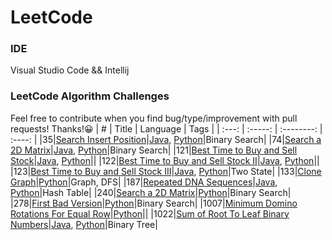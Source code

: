 # LeetCode

### IDE
Visual Studio Code && Intellij  

### LeetCode Algorithm Challenges
Feel free to contribute when you find bug/type/improvement with pull requests! Thanks!:grinning:
|   #   |  Title  |  Language  |  Tags  |
| :---: | :-----: | :--------: | :----: |
|35|[Search Insert Position](https://leetcode.com/problems/search-insert-position/)|[Java](./Java/src/questions/SearchInsertPosition), [Python](./Python/questions/SearchInsertPosition)|Binary Search|
|74|[Search a 2D Matrix](https://leetcode.com/problems/search-a-2d-matrix/)|[Java](./Java/src/questions/SearchA2DMatrix), [Python](./Python/questions/SearchA2DMatrix)|Binary Search|
|121|[Best Time to Buy and Sell Stock](https://leetcode.com/problems/best-time-to-buy-and-sell-stock/)|[Java](./Java/src/questions/BestTimeToBuyAndSellStock), [Python](./Python/questions/BestTimeToBuyAndSellStock)||
|122|[Best Time to Buy and Sell Stock II](https://leetcode.com/problems/best-time-to-buy-and-sell-stock-ii/)|[Java](./Java/src/questions/BestTimeToBuyAndSellStockII), [Python](./Python/questions/BestTimeToBuyAndSellStockII)||
|123|[Best Time to Buy and Sell Stock III](https://leetcode.com/problems/best-time-to-buy-and-sell-stock-iii/)|[Java](./Java/src/questions/BestTimeToBuyAndSellStockIII), [Python](./Python/questions/BestTimeToBuyAndSellStockIII)|Two State|
|133|[Clone Graph](https://leetcode.com/problems/clone-graph/)|[Python](./Python/questions/CloneGraph)|Graph, DFS|
|187|[Repeated DNA Sequences](https://leetcode.com/problems/repeated-dna-sequences/)|[Java](./Java/src/questions/RepeatedDNASequences), [Python](./Python/questions/RepeatedDNASequences)|Hash Table|
|240|[Search a 2D Matrix](https://leetcode.com/problems/search-a-2d-matrix-ii)|[Python](./Python/questions/SearchA2DMatrixII)|Binary Search|
|278|[First Bad Version](https://leetcode.com/problems/first-bad-version/)|[Python](./Python/questions/FirstBadVersion)|Binary Search|
|1007|[Minimum Domino Rotations For Equal Row](https://leetcode.com/problems/minimum-domino-rotations-for-equal-row/)|[Python](./Python/questions/MinimumDominoRotationsForEqualRow)||
|1022|[Sum of Root To Leaf Binary Numbers](https://leetcode.com/problems/sum-of-root-to-leaf-binary-numbers/)|[Java](./Java/src/questions/SumofRootToLeafBinaryNumbers), [Python](./Python/questions/SumofRootToLeafBinaryNumbers)|Binary Tree|
